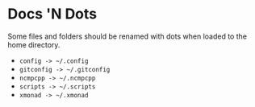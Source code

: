# Docs 'N Dots

Some files and folders should be renamed with dots when loaded to the home directory.

- `config -> ~/.config`
- `gitconfig -> ~/.gitconfig`
- `ncmpcpp -> ~/.ncmpcpp`
- `scripts -> ~/.scripts`
- `xmonad -> ~/.xmonad`

